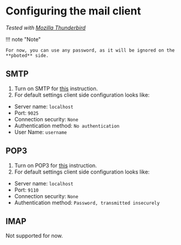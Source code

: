 # Configuring the mail client

_Tested with [Mozilla Thunderbird](https://www.thunderbird.net/en-US/)_

!!! note "Note"

    For now, you can use any password, as it will be ignored on the **pboted** side.

## SMTP

1. Turn on SMTP for [this](SMTP.md) instruction.
2. For default settings client side configuration looks like:
  - Server name: `localhost`
  - Port: `9025`
  - Connection security: `None`
  - Authentication method: `No authentication`
  - User Name: `username`

## POP3

1. Turn on POP3 for [this](POP3.md) instruction.
2. For default settings client side configuration looks like:
  - Server name: `localhost`
  - Port: `9110`
  - Connection security: `None`
  - Authentication method: `Password, transmitted insecurely`

## IMAP

Not supported for now.
